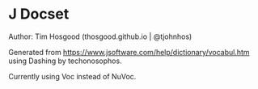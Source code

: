 J Docset
=======================

Author: Tim Hosgood (thosgood.github.io | @tjohnhos)

Generated from https://www.jsoftware.com/help/dictionary/vocabul.htm using Dashing by techonosophos.

Currently using Voc instead of NuVoc.